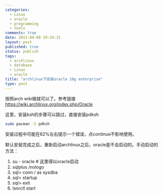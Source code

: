 ```yaml
--- 
categories: 
  - Linux
  - oracle
  - programming
  - tools
comments: true
date: 2011-04-08 19:24:31
layout: post
published: true
status: publish
tags: 
  - archlinux
  - database
  - Linux
  - oracle
title: "archlinux下安装oracle 10g enterprise"
type: post
---
```

按照arch wiki做就可以了。参考链接<a href="https://wiki.archlinux.org/index.php/Oracle">https://wiki.archlinux.org/index.php/Oracle</a>

这里，安装ksh的步骤可以跳过，直接安装pdksh

```sh
sudo pacman -S pdksh
```

安装过程中可能在62%左右提示一个错误，点continue不影响使用。

默认安装完成之后，重新启动archlinux之后，oracle是不会启动的。手动启动的方法：

<ol>
<li>su - oracle # 这里得以oracle启动</li>
<li>sqlplus /nologo</li>
<li>sql> conn / as sysdba</li>
<li>sql> startup</li>
<li>sql> exit</li>
<li>lsnrctl start</li>
</ol>
